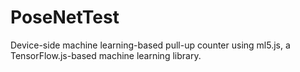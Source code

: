 # PoseNetTest
Device-side machine learning-based pull-up counter using ml5.js, a TensorFlow.js-based machine learning library.
